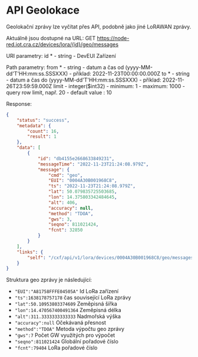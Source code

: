 # API Geolokace

Geolokační zprávy lze vyčítat přes API, podobně jako jiné LoRAWAN zprávy.

Aktuálně jsou dostupné na URL:
GET https://node-red.iot.cra.cz/devices/lora/{id}/geo/messages

URI parametry:
id * - string - DevEUI Zařízení

Path parametry:
from * - string - datum a čas od (yyyy-MM-dd'T'HH:mm:ss.SSSXXX) - příklad: 2022-11-23T00:00:00.000Z
to * - string - datum a čas do (yyyy-MM-dd'T'HH:mm:ss.SSSXXX) - příklad: 2022-11-26T23:59:59.000Z
limit - integer($int32) - minimum: 1 - maximum: 1000 - query row limit, např. 20 - default value : 10

Response:
```json
{
    "status": "success",
    "metadata": {
        "count": 16,
        "result": 1
    },
    "data": [
        {
            "id": "db4155e2668633849231",
            "messageTime": "2022-11-23T21:24:08.979Z",
            "message": {
                "cmd": "geo",
                "EUI": "0004A30B001968C8",
                "ts": "2022-11-23T21:24:08.979Z",
                "lat": 50.079835725503685,
                "lon": 14.375803342484645,
                "alt": 406,
                "accuracy": null,
                "method": "TDOA",
                "gws": 3,
                "seqno": 811021424,
                "fcnt": 32850
            }
        }
    ],
    "links": {
        "self": "/cxf/api/v1/lora/devices/0004A30B001968C8/geo/messages/"
    }
}
```

Struktura geo zprávy je následující:
* `"EUI":"A81758FFFE04505A"`		Id LoRa zařízení
* `"ts":1638178757178`  			čas související LoRa zprávy
* `"lat":50.10953803374609`		Zeměpisná šířka
* `"lon":14.470567400491364`		Zeměpisná délka
* `"alt":311.3333333333333`		Nadmořská výška
* `"accuracy":null`			Očekávaná přesnost
* `"method":"TDOA"`			Metoda výpočtu geo zprávy
* `"gws":7`				Počet GW využitých pro výpočet
* `"seqno":811021424`			Globální pořadové číslo
* `"fcnt":79404`				LoRa pořadové číslo
